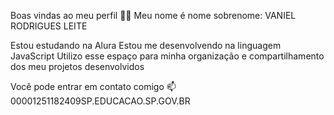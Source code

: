 Boas vindas ao meu perfil 💙💙
Meu nome é nome sobrenome:  VANIEL RODRIGUES LEITE 

Estou estudando na Alura
Estou me desenvolvendo na linguagem JavaScript
Utilizo esse espaço para minha organização e compartilhamento dos meu projetos desenvolvidos

Você pode entrar em contato comigo 📫
00001251182409SP.EDUCACAO.SP.GOV.BR
